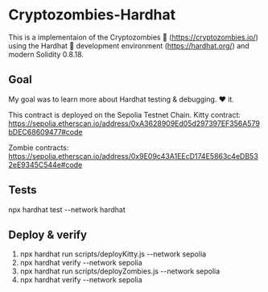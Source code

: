# Cryptozombies-Hardhat

This is a implementaion of the Cryptozombies 🧟 (https://cryptozombies.io/) using the Hardhat 👷 development environment (https://hardhat.org/) and modern Solidity 0.8.18.

## Goal
My goal was to learn more about Hardhat testing & debugging. ❤️ it.

This contract is deployed on the Sepolia Testnet Chain.
Kitty contract:
https://sepolia.etherscan.io/address/0xA3628909Ed05d297397EF356A579bDEC68609477#code

Zombie contracts:
https://sepolia.etherscan.io/address/0x9E09c43A1EEcD174E5863c4eDB532eE9345C544e#code

 
## Tests
npx hardhat test --network hardhat

## Deploy & verify
1. npx hardhat run scripts/deployKitty.js --network sepolia
2. npx hardhat verify --network sepolia <address>
3. npx hardhat run scripts/deployZombies.js --network sepolia
4. npx hardhat verify --network sepolia <address>
